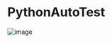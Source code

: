 # PythonAutoTest

![image](https://user-images.githubusercontent.com/27627484/43944819-d562d5ea-9cb2-11e8-8953-49f08e40d2dd.png)
